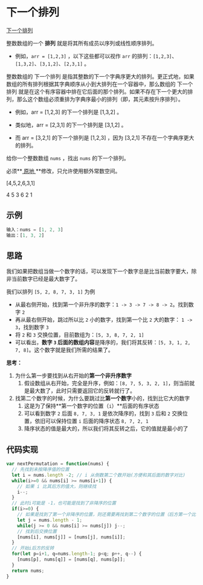 # 下一个排列

[下一个排列](https://leetcode.cn/problems/next-permutation/)

整数数组的一个 **排列** 就是将其所有成员以序列或线性顺序排列。

- 例如，`arr = [1,2,3]` ，以下这些都可以视作 `arr` 的排列：`[1,2,3]`、`[1,3,2]`、`[3,1,2]`、`[2,3,1]` 。

整数数组的 下一个排列 是指其整数的下一个字典序更大的排列。更正式地，如果数组的所有排列根据其字典顺序从小到大排列在一个容器中，那么数组的 下一个排列 就是在这个有序容器中排在它后面的那个排列。如果不存在下一个更大的排列，那么这个数组必须重排为字典序最小的排列（即，其元素按升序排列）。

- 例如，arr = [1,2,3] 的下一个排列是 [1,3,2] 。

- 类似地，arr = [2,3,1] 的下一个排列是 [3,1,2] 。
- 而 arr = [3,2,1] 的下一个排列是 [1,2,3] ，因为 [3,2,1] 不存在一个字典序更大的排列。

给你一个整数数组 `nums` ，找出 `nums` 的下一个排列。

必须**[ 原地 ](https://baike.baidu.com/item/原地算法)**修改，只允许使用额外常数空间。

[4,5,2,6,3,1]

4 5 3 6 2 1

## 示例

```js
输入：nums = [1, 2, 3]
输出：[1, 3, 2]
```



## 思路

我们如果把数组当做一个数字的话，可以发现下一个数字总是比当前数字要大，除非当前数字已经是最大数字了。

我们以排列 `[5, 2, 8, 7, 3, 1]` 为例

- 从最右侧开始，找到第一个非升序的数字：`1 -> 3 -> 7 -> 8 -> 2`。找到数字 `2`
- 再从最右侧开始，跳过所以比 `2` 小的数字，找到第一个比 `2` 大的数字： `1 -> 3`，找到数字 `3`
- 将 `2` 和 `3` 交换位置，目前数组为：`[5, 3, 8, 7, 2, 1]`
- 可以看出，**数字 `3` 后面的数组内容**是降序的，我们将其反转：`[5, 3, 1, 2, 7, 8]`。这个数字就是我们所需的结果了。



**思考：**

1. 为什么第一步要找到从右开始的**第一个非升序数字**
   1. 假设数组从右开始，完全是升序，例如：`[8, 7, 5, 3, 2, 1]`，则当前就是最大数了，此时只需要返回它的反转就行了。
2. 找第二个数字的时候，为什么要跳过比**第一个数字**小的，找到比它大的数字
   1. 这是为了保持**第一个数字的位置（`i`）**后面的有序状态
   2. 可以看到数字 `2` 后面 `8, 7, 3, 1` 是依次降序的，找到 `3` 后和 `2` 交换位置，依旧可以保持位置 `i` 后面的降序状态 `8, 7, 2, 1`
   3. 降序状态的值是最大的，所以我们将其反转之后，它的值就是最小的了



## 代码实现

```js
var nextPermutation = function(nums) {
  // 先找到未按降序值的位置
  let i = nums.length -2; // i 从倒数第二个数开始(方便和其后面的数字对比)
  while(i>=0 && nums[i] >= nums[i+1]) {
    // 如果 i 比其后方的值大，则继续找
    i--;
  }
  // 此时i可能是 -1，也可能是找到了非降序的位置
  if(i>=0) {
    // 如果是找到了第一个非降序的位置，则还需要再找到第二个数字的位置（后方第一个比它大的数的位置）
    let j = nums.length - 1;
    while(j >= 0 && nums[i] >= nums[j]) j--;
    // 找到后交换位置
    [nums[i], nums[j]] = [nums[j], nums[i]];
  }
  // 开始i后方的反转
  for(let p=i+1, q=nums.length-1; p<q; p++, q--) {
    [nums[p], nums[q]] = [nums[q], nums[p]];
  }
  return nums;
}
```


